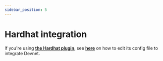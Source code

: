 ```yaml
---
sidebar_position: 5
---
```


# Hardhat integration

If you're using [**the Hardhat plugin**](https://github.com/Shard-Labs/starknet-hardhat-plugin), see [**here**](https://github.com/Shard-Labs/starknet-hardhat-plugin#runtime-network) on how to edit its config file to integrate Devnet.
